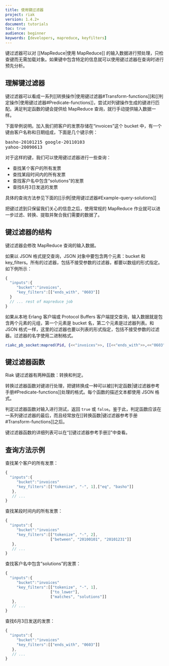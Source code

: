 ```yaml
---
title: 使用键过滤器
project: riak
version: 1.4.2+
document: tutorials
toc: true
audience: beginner
keywords: [developers, mapreduce, keyfilters]
---
```


键过滤器可以对 [[MapReduce|使用 MapReduce]] 的输入数据进行预处理，只检查键而无需加载对象。如果键中包含特定的信息就可以使用键过滤器在查询时进行预先分析。

## 理解键过滤器

键过滤器可以看成一系列[[转换操作|使用键过滤器#Transform-functions]]和[[判定操作|使用键过滤器#Predicate-functions]]，尝试对列键操作生成的键进行匹配。满足判定函数的键会提供给 MapReduce 查询，就行手动提供输入数据一样。

下面举例说明。加入我们把客户的发票存储在“invoices”这个 bucket 中，有一个键由客户名称和日期组成，下面是几个键示例：

<notextile><pre>basho-20101215
google-20110103
yahoo-20090613</pre></notextile>

对于这样的键，我们可以使用键过滤器进行一些查询：

* 查找某个客户的所有发票
* 查找某段时间内的所有发票
* 查找客户名中包含“solutions”的发票
* 查找6月3日发送的发票

具体的查询方法参见下面的[[示例|使用键过滤器#Example-query-solutions]]

把键过滤到只保留我们关心的信息之后，使用常规的 MapReduce 作业就可以进一步过滤、转换、提取并聚合我们需要的数据了。

## 键过滤器的结构

键过滤器会修改 MapReduce 查询的输入数据。

如果以 JSON 格式提交查询，JSON 对象中要包含两个元素：bucket 和 key_filters。所有的过滤器，包括不接受参数的过滤器，都要以数组的形式指定。如下例所示：

```javascript
{
  "inputs":{
     "bucket":"invoices",
     "key_filters":[["ends_with", "0603"]]
  }
  // ... rest of mapreduce job
}
```

如果从本地 Erlang 客户端或 Protocol Buffers 客户端提交查询，输入数据就是包含两个元素的元组，第一个元素是 bucket 名，第二个元素是过滤器列表。和 JSON 格式一样，这里的过滤器也要以列表的形式指定，包括不接受参数的过滤器。过滤器的名字使用二进制格式。

```erlang
riakc_pb_socket:mapred(Pid, {<<"invoices">>, [[<<"ends_with">>,<<"0603">>]]}, Query).
```

## 键过滤器函数

Riak 键过滤器有两种函数：转换和判定。

转换过滤器函数对键进行处理，把键转换成一种可以被[[判定函数|键过滤器参考手册#Predicate-functions]]处理的格式。每个函数的描述文本都使用 JSON 格式。

判定过滤器函数对输入进行测试，返回 `true` 或 `false`。鉴于此，判定函数应该在一系列键过滤器的最后，而且经常放在[[转换函数|键过滤器参考手册#Transform-functions]]之后。

键过滤器函数的详细列表可以在“[[键过滤器参考手册]]”中查看。

## 查询方法示例

查找某个客户的所有发票：

```javascript
{
  "inputs":{
     "bucket":"invoices"
     "key_filters":[["tokenize", "-", 1],["eq", "basho"]]
   },
   // ...
}
```

查找某段时间内的所有发票：

```javascript
{
  "inputs":{
     "bucket":"invoices"
     "key_filters":[["tokenize", "-", 2],
                    ["between", "20100101", "20101231"]]
   },
   // ...
}
```

查找客户名中包含“solutions”的发票：

```javascript
{
  "inputs":{
     "bucket":"invoices"
     "key_filters":[["tokenize", "-", 1],
                    ["to_lower"],
                    ["matches", "solutions"]]
   },
   // ...
}
```

查找6月3日发送的发票：

```javascript
{
  "inputs":{
     "bucket":"invoices"
     "key_filters":[["ends_with", "0603"]]
   },
   // ...
}
```
